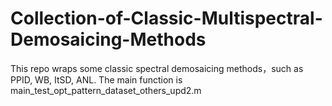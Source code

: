 # Collection-of-Classic-Multispectral-Demosaicing-Methods
This repo wraps some classic spectral demosaicing methods，such as PPID, WB, ItSD, ANL.
The main function is main_test_opt_pattern_dataset_others_upd2.m
